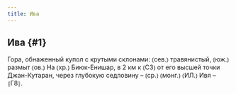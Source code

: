 ```yaml
---
title: Ива
---
```

## Ива {#1}

Гора, обнаженный купол с крутыми склонами: ⦅сев.⦆ травянистый, ⦅юж.⦆ размыт ⦅ов.⦆ На ⦅хр.⦆ Биюк-Енишар, в 2 км к ⦅СЗ⦆ от его высшей точки Джан-Кутаран, через глубокую седловину – ⦅ср.⦆ ⦅монг.⦆ ⦅ИЛ.⦆ Ивя – ⦃Г8⦄.

